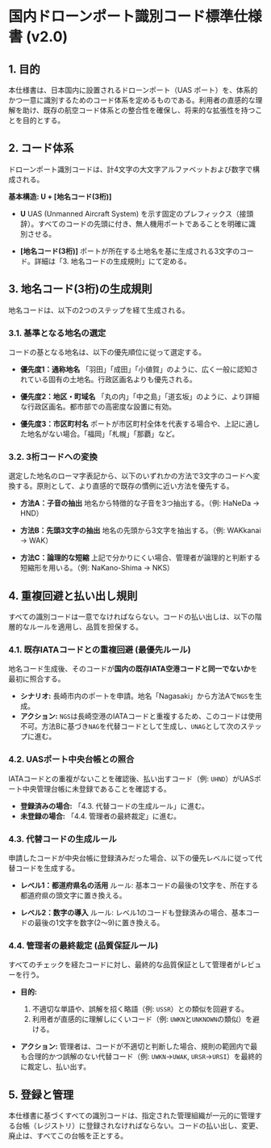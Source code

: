 # 国内ドローンポート識別コード標準仕様書 (v2.0)

## 1. 目的
本仕様書は、日本国内に設置されるドローンポート（UAS ポート）を、体系的かつ一意に識別するためのコード体系を定めるものである。利用者の直感的な理解を助け、既存の航空コード体系との整合性を確保し、将来的な拡張性を持つことを目的とする。

## 2. コード体系
ドローンポート識別コードは、計4文字の大文字アルファベットおよび数字で構成される。

**基本構造: U + [地名コード(3桁)]**

- **U**
  UAS (Unmanned Aircraft System) を示す固定のプレフィックス（接頭辞）。すべてのコードの先頭に付き、無人機用ポートであることを明確に識別させる。

- **[地名コード(3桁)]**
  ポートが所在する土地名を基に生成される3文字のコード。詳細は「3. 地名コードの生成規則」にて定める。

## 3. 地名コード(3桁)の生成規則
地名コードは、以下の2つのステップを経て生成される。

### 3.1. 基準となる地名の選定
コードの基となる地名は、以下の優先順位に従って選定する。

- **優先度1：通称地名**
  「羽田」「成田」「小値賀」のように、広く一般に認知されている固有の土地名。行政区画名よりも優先される。

- **優先度2：地区・町域名**
  「丸の内」「中之島」「道玄坂」のように、より詳細な行政区画名。都市部での高密度な設置に有効。

- **優先度3：市区町村名**
  ポートが市区町村全体を代表する場合や、上記に適した地名がない場合。「福岡」「札幌」「那覇」など。

### 3.2. 3桁コードへの変換
選定した地名のローマ字表記から、以下のいずれかの方法で3文字のコードへ変換する。原則として、より直感的で既存の慣例に近い方法を優先する。

- **方法A：子音の抽出**
  地名から特徴的な子音を3つ抽出する。（例: HaNeDa → HND）

- **方法B：先頭3文字の抽出**
  地名の先頭から3文字を抽出する。（例: WAKkanai → WAK）

- **方法C：論理的な短縮**
  上記で分かりにくい場合、管理者が論理的と判断する短縮形を用いる。（例: NaKano-Shima → NKS）

## 4. 重複回避と払い出し規則
すべての識別コードは一意でなければならない。コードの払い出しは、以下の階層的なルールを適用し、品質を担保する。

### 4.1. 既存IATAコードとの重複回避 (最優先ルール)
地名コード生成後、そのコードが**国内の既存IATA空港コードと同一でないか**を最初に照合する。

- **シナリオ:** 長崎市内のポートを申請。地名「Nagasaki」から方法Aで`NGS`を生成。
- **アクション:** `NGS`は長崎空港のIATAコードと重複するため、このコードは使用不可。方法Bに基づき`NAG`を代替コードとして生成し、`UNAG`として次のステップに進む。

### 4.2. UASポート中央台帳との照合
IATAコードとの重複がないことを確認後、払い出すコード（例: `UHND`）がUASポート中央管理台帳に未登録であることを確認する。

- **登録済みの場合:** 「4.3. 代替コードの生成ルール」に進む。
- **未登録の場合:** 「4.4. 管理者の最終裁定」に進む。

### 4.3. 代替コードの生成ルール
申請したコードが中央台帳に登録済みだった場合、以下の優先レベルに従って代替コードを生成する。

- **レベル1：都道府県名の活用**
  ルール: 基本コードの最後の1文字を、所在する都道府県の頭文字に置き換える。

- **レベル2：数字の導入**
  ルール: レベル1のコードも登録済みの場合、基本コードの最後の1文字を数字(2～9)に置き換える。

### 4.4. 管理者の最終裁定 (品質保証ルール)
すべてのチェックを経たコードに対し、最終的な品質保証として管理者がレビューを行う。

- **目的:**
  1.  不適切な単語や、誤解を招く略語（例: `USSR`）との類似を回避する。
  2.  利用者が直感的に理解しにくいコード（例: `UWKN`と`UNKNOWN`の類似）を避ける。

- **アクション:** 管理者は、コードが不適切と判断した場合、規則の範囲内で最も合理的かつ誤解のない代替コード（例: `UWKN`→`UWAK`, `URSR`→`URSI`）を最終的に裁定し、払い出す。

## 5. 登録と管理
本仕様書に基づくすべての識別コードは、指定された管理組織が一元的に管理する台帳（レジストリ）に登録されなければならない。コードの払い出し、変更、廃止は、すべてこの台帳を正とする。
